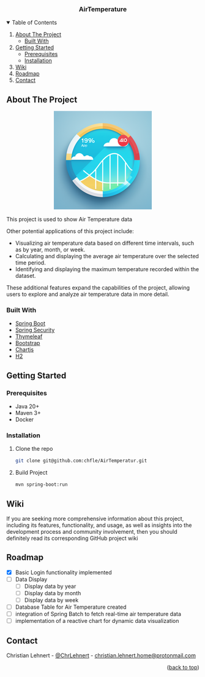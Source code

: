 <div align="center">
<h3 align="center">AirTemperature</h3>
</div>

<!-- TABLE OF CONTENTS -->
<details open=true>
  <summary>Table of Contents</summary>
  <ol>
    <li>
      <a href="#about-the-project">About The Project</a>
      <ul>
        <li><a href="#built-with">Built With</a></li>
      </ul>
    </li>
    <li>
      <a href="#getting-started">Getting Started</a>
      <ul>
        <li><a href="#prerequisites">Prerequisites</a></li>
        <li><a href="#installation">Installation</a></li>
      </ul>
    </li>
    <li><a href="#wiki">Wiki</a></li>
    <li><a href="#roadmap">Roadmap</a></li>
    <li><a href="#contact">Contact</a></li>
  </ol>
</details>

<!-- ABOUT THE PROJECT -->

## About The Project

<p align="center">
<img src="readme/images/air-temp-logo.png" alt="project image">
</p>

This project is used to show Air Temperature data 

Other potential applications of this project include:

- Visualizing air temperature data based on different time intervals, such as by year, month, or week.
- Calculating and displaying the average air temperature over the selected time period.
- Identifying and displaying the maximum temperature recorded within the dataset.

These additional features expand the capabilities of the project, allowing users to explore and analyze air temperature data in more detail.

### Built With

* [Spring Boot](https://spring.io/projects/spring-boot)
* [Spring Security](https://spring.io/projects/spring-security)
* [Thymeleaf](https://www.thymeleaf.org/)
* [Bootstrap](https://getbootstrap.com/docs/5.0/getting-started/introduction/)
* [Chartjs](https://www.chartjs.org)
* [H2](https://www.h2database.com/html/main.html)

<!-- GETTING STARTED -->

## Getting Started

### Prerequisites

* Java 20+
* Maven 3+
* Docker

### Installation

1. Clone the repo
   ```sh
   git clone git@github.com:chfle/AirTemperatur.git
   ```
2. Build Project
   ```sh
   mvn spring-boot:run

## Wiki

If you are seeking more comprehensive information about this project, including its features, functionality, and usage,
as well as insights into the development process and community involvement, then you should definitely read its
corresponding GitHub project wiki

## Roadmap

- [x] Basic Login functionality implemented
- [ ] Data Display
  - [ ] Display data by year
  - [ ] Display data by month
  - [ ] Display data by week
- [ ] Database Table for Air Temperature created
- [ ] integration of Spring Batch to fetch real-time air temperature data
- [ ] implementation of a reactive chart for dynamic data visualization

<!-- CONTACT -->

## Contact

Christian
Lehnert - [@ChrLehnert](https://twitter.com/ChrLehnert) - <a href="mailto:christian.lehnert.home@protonmail.com">
christian.lehnert.home@protonmail.com</a>

<p align="right">(<a href="#top">back to top</a>)</p>

